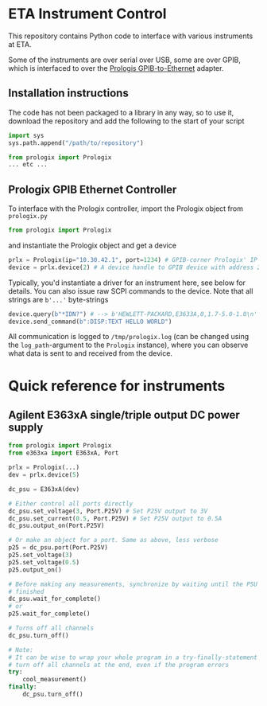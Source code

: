 # ETA Instrument Control

This repository contains Python code to interface with various instruments at ETA.

Some of the instruments are over serial over USB, some are over GPIB, which is
interfaced to over the [Prologis GPIB-to-Ethernet](https://prologix.biz/product/gpib-ethernet-controller)
adapter.

## Installation instructions

The code has not been packaged to a library in any way, so to use it, download the repository and
add the following to the start of your script

```py
import sys
sys.path.append("/path/to/repository")

from prologix import Prologix
... etc ...
```


## Prologix GPIB Ethernet Controller

To interface with the Prologix controller, import the Prologix object from `prologix.py`

```py
from prologix import Prologix
```

and instantiate the Prologix object and get a device

```py
prlx = Prologix(ip="10.30.42.1", port=1234) # GPIB-corner Prologix' IP
device = prlx.device(2) # A device handle to GPIB device with address 2
```

Typically, you'd instantiate a driver for an instrument here, see below for
details. You can also issue raw SCPI commands to the device. Note that all
strings are `b'...'` byte-strings

```py
device.query(b"*IDN?") # --> b'HEWLETT-PACKARD,E3633A,0,1.7-5.0-1.0\n'
device.send_command(b":DISP:TEXT HELLO WORLD")
```

All communication is logged to `/tmp/prologix.log` (can be changed using the
`log_path`-argument to the `Prologix` instance), where you can observe what data
is sent to and received from the device.

# Quick reference for instruments

## Agilent E363xA single/triple output DC power supply

```py
from prologix import Prologix
from e363xa import E363xA, Port

prlx = Prologix(...)
dev = prlx.device(5)

dc_psu = E363xA(dev)

# Either control all ports directly
dc_psu.set_voltage(3, Port.P25V) # Set P25V output to 3V
dc_psu.set_current(0.5, Port.P25V) # Set P25V output to 0.5A
dc_psu.output_on(Port.P25V)

# Or make an object for a port. Same as above, less verbose
p25 = dc_psu.port(Port.P25V)
p25.set_voltage(3)
p25.set_voltage(0.5)
p25.output_on()

# Before making any measurements, synchronize by waiting until the PSU has
# finished
dc_psu.wait_for_complete()
# or
p25.wait_for_complete()

# Turns off all channels
dc_psu.turn_off()

# Note:
# It can be wise to wrap your whole program in a try-finally-statement to
# turn off all channels at the end, even if the program errors
try:
    cool_measurement()
finally:
    dc_psu.turn_off()
```

